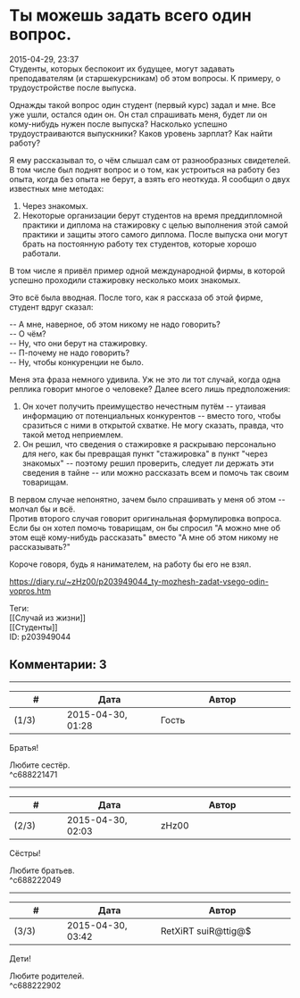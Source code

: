 Ты можешь задать всего один вопрос.
===================================

  
2015-04-29, 23:37  
 Студенты, которых беспокоит их будущее, могут задавать преподавателям (и старшекурсникам) об этом вопросы. К примеру, о трудоустройстве после выпуска.   
   
 Однажды такой вопрос один студент (первый курс) задал и мне. Все уже ушли, остался один он. Он стал спрашивать меня, будет ли он кому-нибудь нужен после выпуска? Насколько успешно трудоустраиваются выпускники? Каков уровень зарплат? Как найти работу?   
   
 Я ему рассказывал то, о чём слышал сам от разнообразных свидетелей. В том числе был поднят вопрос и о том, как устроиться на работу без опыта, когда без опыта не берут, а взять его неоткуда. Я сообщил о двух известных мне методах:   
   
 1. Через знакомых.   
 2. Некоторые организации берут студентов на время преддипломной практики и диплома на стажировку с целью выполнения этой самой практики и защиты этого самого диплома. После выпуска они могут брать на постоянную работу тех студентов, которые хорошо работали.   
   
 В том числе я привёл пример одной международной фирмы, в которой успешно проходили стажировку несколько моих знакомых.   
   
 Это всё была вводная. После того, как я рассказа об этой фирме, студент вдруг сказал:   
   
 -- А мне, наверное, об этом никому не надо говорить?   
 -- О чём?   
 -- Ну, что они берут на стажировку.   
 -- П-почему не надо говорить?   
 -- Ну, чтобы конкуренции не было.   
   
 Меня эта фраза немного удивила. Уж не это ли тот случай, когда одна реплика говорит многое о человеке? Далее всего лишь предположения:   
   
 1. Он хочет получить преимущество нечестным путём -- утаивая информацию от потенциальных конкурентов -- вместо того, чтобы сразиться с ними в открытой схватке. Не могу сказать, правда, что такой метод неприемлем.   
 2. Он решил, что сведения о стажировке я раскрываю персонально для него, как бы превращая пункт "стажировка" в пункт "через знакомых" -- поэтому решил проверить, следует ли держать эти сведения в тайне -- или можно рассказать всем и помочь так своим товарищам.   
   
 В первом случае непонятно, зачем было спрашивать у меня об этом -- молчал бы и всё.   
 Против второго случая говорит оригинальная формулировка вопроса. Если бы он хотел помочь товарищам, он бы спросил "А можно мне об этом ещё кому-нибудь рассказать" вместо "А мне об этом никому не рассказывать?"   
   
 Короче говоря, будь я нанимателем, на работу бы его не взял.   
  
<https://diary.ru/~zHz00/p203949044_ty-mozhesh-zadat-vsego-odin-vopros.htm>  
  
Теги:  
[[Случай из жизни]]  
[[Студенты]]  
ID: p203949044  


Комментарии: 3
--------------

  


---



|         #         |              Дата              |                     Автор                     |           ID           |
| --- | --- | --- | --- |
| (1/3) | 2015-04-30, 01:28 | Гость | c688221471 |

  
 Братья!   
   
 Любите сестёр.   
 ^c688221471

---



|         #         |              Дата              |                     Автор                     |           ID           |
| --- | --- | --- | --- |
| (2/3) | 2015-04-30, 02:03 | zHz00 | c688222049 |

  
 Сёстры!   
   
 Любите братьев.   
 ^c688222049

---



|         #         |              Дата              |                     Автор                     |           ID           |
| --- | --- | --- | --- |
| (3/3) | 2015-04-30, 03:42 | RetXiRT suiR@ttig@$ | c688222902 |

  
  Дети!   
   
 Любите родителей.    
 ^c688222902